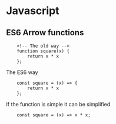 # Javascript

## ES6 Arrow functions

```
	<!-- The old way -->
	function square(x) {
		return x * x
	};
```

The ES6 way

```
	const square = (x) => {
		return x * x
	};
```

If the function is simple it can be simplified

```
	const square = (x) => x * x;
```
